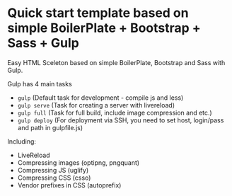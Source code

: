 Quick start template based on simple BoilerPlate + Bootstrap + Sass + Gulp
=============
Easy HTML Sceleton based on simple BoilerPlate, Bootstrap and Sass with Gulp.


Gulp has 4 main tasks

  - `gulp` (Default task for development - compile js and less)
  - `gulp serve` (Task for creating a server with livereload)
  - `gulp full` (Task for full build, include image compression and etc.)
  - `gulp deploy` (For deployment via SSH, you need to set host, login/pass and path in gulpfile.js)
  
  Including:
  - LiveReload
  - Compressing images (optipng, pngquant)
  - Compressing JS (uglify)
  - Compressing CSS (csso)
  - Vendor prefixes in CSS (autoprefix)